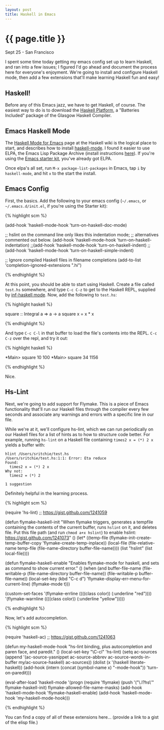 ```yaml
---
layout: post
title: Haskell in Emacs
---
```


{{ page.title }}
================

<p class="meta">Sept 25 - San Francisco</p>

I spent some time today getting my emacs config set up to learn Haskell, and ran into a few issues; I figured I'd go ahead and document the process here for everyone's enjoyment. We're going to install and configure Haskell mode, then add a few extensions that'll make learning Haskell fun and easy!

## Haskell!

Before any of this Emacs jazz, we have to get Haskell, of course. The easiest way to do is to download the [Haskell Platform](http://hackage.haskell.org/platform/), a "Batteries Included" package of the Glasgow Haskell Compiler.

## Emacs Haskell Mode

The [Haskell Mode for Emacs](http://www.haskell.org/haskellwiki/Haskell_mode_for_Emacs) page at the Haskell wiki is the logical place to start, and describes how to install [haskell-mode](http://projects.haskell.org/haskellmode-emacs/). I found it easier to use ELPA, the Emacs Lisp Package Archive (install instructions [here](http://tromey.com/elpa/install.html)). If you're using the [Emacs starter kit](https://github.com/technomancy/emacs-starter-kit), you've already got ELPA.

Once elpa's all set, run `M-x package-list-packages` in Emacs, tap `i` by `haskell-mode`, and hit `x` to the start the install.

## Emacs Config

First, the basics. Add the following to your emacs config (`~/.emacs`, or `~/.emacs.d/init.el`, if you're using the Starter kit):

{% highlight scm %}

(add-hook 'haskell-mode-hook 'turn-on-haskell-doc-mode)

;; hslint on the command line only likes this indentation mode;
;; alternatives commented out below.
(add-hook 'haskell-mode-hook 'turn-on-haskell-indentation)
;;(add-hook 'haskell-mode-hook 'turn-on-haskell-indent)
;;(add-hook 'haskell-mode-hook 'turn-on-haskell-simple-indent)

;; Ignore compiled Haskell files in filename completions
(add-to-list 'completion-ignored-extensions ".hi")

{% endhighlight %}

At this point, you should be able to start using Haskell. Create a file called `test.hs` somewhere, and type `C-c C-z` to get to the Haskell REPL, supplied by [inf-haskell mode](http://www.haskell.org/haskellwiki/Haskell_mode_for_Emacs#inf-haskell.el:_the_best_thing_since_the_breadknife). Now, add the following to `test.hs`:

{% highlight haskell %}

square :: Integral a => a -> a
square x = x * x

{% endhighlight %}

And type `C-c C-l` in that buffer to load the file's contents into the REPL. `C-c C-z` over the repl, and try it out:

{% highlight haskell %}

*Main> square 10
100
*Main> square 34
1156

{% endhighlight %}

Nice.

## Hs-Lint

Next, we're going to add support for Flymake. This is a piece of Emacs functionality that'll run our Haskell files through the compiler every few seconds and associate any warnings and errors with a specific line in our file.

While we're at it, we'll configure hs-lint, which we can run periodically on our Haskell files for a list of hints as to how to structure code better. For example, running `hs-lint` on a Haskell file containing `times2 x = (*) 2 x` yields a buffer with:

    hlint /Users/sritchie/test.hs
    /Users/sritchie/test.hs:1:1: Error: Eta reduce
    Found:
      times2 x = (*) 2 x
    Why not:
      times2 = (*) 2

    1 suggestion

Definitely helpful in the learning process.

{% highlight scm %}

(require 'hs-lint)    ;; https://gist.github.com/1241059

(defun flymake-haskell-init
  "When flymake triggers, generates a tempfile containing the
  contents of the current buffer, runs `hslint` on it, and
  deletes file. Put this file path (and run `chmod a+x hslint`)
  to enable hslint: https://gist.github.com/1241073"
  ()
  (let* ((temp-file   (flymake-init-create-temp-buffer-copy
                       'flymake-create-temp-inplace))
         (local-file  (file-relative-name
                       temp-file
                       (file-name-directory buffer-file-name))))
    (list "hslint" (list local-file))))

(defun flymake-haskell-enable
  "Enables flymake-mode for haskell, and sets <C-c d> as command
to show current error."
  ()
  (when (and buffer-file-name
             (file-writable-p
              (file-name-directory buffer-file-name))
             (file-writable-p buffer-file-name))
    (local-set-key (kbd "C-c d") 'flymake-display-err-menu-for-current-line)
    (flymake-mode t)))

(custom-set-faces
 '(flymake-errline ((((class color)) (:underline "red"))))
 '(flymake-warnline ((((class color)) (:underline "yellow")))))

{% endhighlight %}

Now, let's add autocompletion.

{% highlight scm %}

(require 'haskell-ac) ;; https://gist.github.com/1241063

(defun my-haskell-mode-hook
  "hs-lint binding, plus autocompletion and paren face, and paredit."
  ()
  (local-set-key "\C-cl" 'hs-lint)
  (setq ac-sources
        (append '(ac-source-yasnippet
                  ac-source-abbrev
                  ac-source-words-in-buffer
                  my/ac-source-haskell)
                ac-sources))
  (dolist (x '(haskell literate-haskell))
    (add-hook
     (intern (concat (symbol-name x)
                     "-mode-hook"))
     'turn-on-paredit)))

(eval-after-load 'haskell-mode
  '(progn
     (require 'flymake)
     (push '("\\.l?hs\\'" flymake-haskell-init) flymake-allowed-file-name-masks)
     (add-hook 'haskell-mode-hook 'flymake-haskell-enable)
     (add-hook 'haskell-mode-hook 'my-haskell-mode-hook)))

{% endhighlight %}

You can find a copy of all of these extensions here... (provide a link to a gist of the elisp file.)
